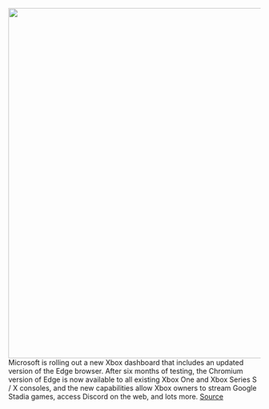 <img src='https://cdn.vox-cdn.com/thumbor/H59HIMMHXzkjblc5zfEeSH2R-ug=/0x0:3840x2160/1200x0/filters:focal(0x0:3840x2160):no_upscale()/cdn.vox-cdn.com/uploads/chorus_asset/file/22410205/Xbox_Series_X___Xbox_Series_X_2021_03_31_11_23_32.png' width='700px' /><br/>
Microsoft is rolling out a new Xbox dashboard that includes an updated version of the Edge browser. After six months of testing, the Chromium version of Edge is now available to all existing Xbox One and Xbox Series S / X consoles, and the new capabilities allow Xbox owners to stream Google Stadia games, access Discord on the web, and lots more.
<a href='https://www.theverge.com/2021/9/24/22691196/xbox-new-edge-browser-chromium-release'> Source <a/>